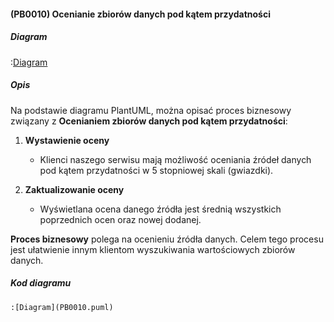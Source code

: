 #### (PB0010) Ocenianie zbiorów danych pod kątem przydatności

##### Diagram

:[Diagram](PB0010.puml)


##### Opis

Na podstawie diagramu PlantUML, można opisać proces biznesowy związany z **Ocenianiem zbiorów danych pod kątem przydatności**:

1. **Wystawienie oceny**
   - Klienci naszego serwisu mają możliwość oceniania źródeł danych pod kątem przydatności w 5 stopniowej skali (gwiazdki). 

2. **Zaktualizowanie oceny**
   - Wyświetlana ocena danego źródła jest średnią wszystkich poprzednich ocen oraz nowej dodanej.

**Proces biznesowy**  polega na ocenieniu źródła danych. Celem tego procesu jest ułatwienie innym klientom wyszukiwania wartościowych zbiorów danych.


##### Kod diagramu
```
:[Diagram](PB0010.puml)
```
